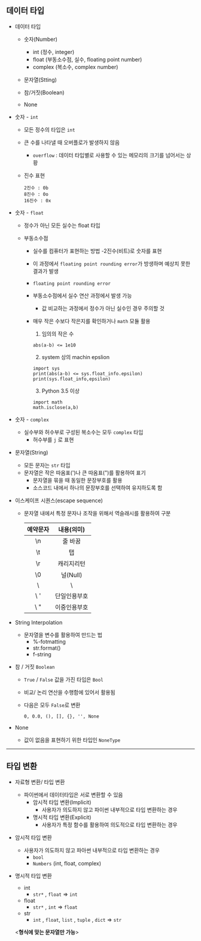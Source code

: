 ## 데이터 타입



* 데이터 타입

  * 숫자(Number)

    * int (정수, integer)
    * float (부동소수점, 실수, floating point number)
    * complex (복소수, complex number)

  * 문자열(Stting)

  * 참/거짓(Boolean)

  * None

    

* 숫자 - `int`

  * 모든 정수의 타입은 `int`

  * 큰 수를 나타낼 때 오버플로가 발생하지 않음 

    * `overflow` : 데이터 타입별로 사용할 수 있는 메모리의 크기를 넘어서는 상황

  * 진수 표현

    ```
    2진수 : 0b
    8진수 : 0o
    16진수 : 0x
    ```

* 숫자 - `float`

  * 정수가 아닌 모든 실수는 float 타입

  * 부동소수점

    * 실수를 컴퓨터가 표현하는 방법 -2진수(비트)로 숫자를 표현

    * 이 과정에서 `floating point rounding error`가 방생하며 예상치 못한 결과가 발생

    *  `floating point rounding error`

      * 부동소수점에서 실수 연산 과정에서 발생 가능

        * 값 비교하는 과정에서 정수가 아닌 실수인 경우 주의할 것

      * 매우 작은 수보다 작은지를 확인하거나 `math` 모듈 활용

        1. 임의의 작은 수

        ```
        abs(a-b) <= 1e10
        ```

        2. system 상의 machin epslion

        ```
        import sys
        print(abs(a-b) <= sys.float_info.epsilon)
        print(sys.float_info,epsilon)
        ```

        3. Python 3.5 이상

        ```
        import math
        math.isclose(a,b)
        ```

* 숫자 - `complex`

  * 실수부와 허수부로 구성된 복소수는 모두 `complex` 타입
    * 허수부를 `j` 로 표현

* 문자열(String)

  * 모든 문자는 `str` 타입
  * 문자열은 작은 따옴표(')나 큰 따옴표(")를 활용하여 표기
    * 문자열을 묶을 때 동일한 문장부호를 활용
    * 소스코드 내에서 하나의 문장부호를 선택하여 유지하도록 함

* 이스케이프 시퀀스(escape sequence)

  * 문자열 내에서 특정 문자나 조작을 위해서 역슬래시를 활용하여 구분

    | 예약문자 |  내용(의미)  |
    | :------: | :----------: |
    |    \n    |   줄 바꿈    |
    |    \t    |      탭      |
    |    \r    |  캐리지리턴  |
    |    \0    |   널(Null)   |
    |    \\    |      \       |
    |   \ '    | 단일인용부호 |
    |   \ "    | 이중인용부호 |

* String Interpolation

  * 문자열을 변수를 활용하여 만드는 법
    * %-fotmatting
    * str.format()
    * f-string

* 참 / 거짓 `Boolean`

  * `True` / `False` 값을 가진 타입은 `Bool`

  * 비교/ 논리 연산을 수행함에 있어서 활용됨

  * 다음은 모두 `False`로 변환

    ```
    0, 0.0, (), [], {}, '', None
    ```

* None

  * 값이 없음을 표현하기 위한 타입인 `NoneType`





---

## 타입 변환



* 자료형 변환/ 타입 변환

  * 파이썬에서 데이터타입은 서로 변환할 수 있음
    * 암시적 타입 변환(Implicit)
      * 사용자가 의도하지 않고 파이썬 내부적으로 타입 변환하는 경우
    * 명시적 타입 변환(Explicit)
      * 사용자가 특정 함수를 활용하여 의도적으로 타입 변환하는 경우

* 암시적 타입 변환

  * 사용자가 의도하지 않고 파아썬 내부적으로 타입 변환하는 경우
    * `bool`
    * `Numbers` (int, float, complex)

* 명시적 타입 변환

  * int
    * `str*` , `float` => `int`
  * float
    * `str*` , `int` => `float`
  * str
    * `int` , `float`, `list` , `tuple` , `dict` => `str`

  <**형식에 맞는 문자열만 가능**>

